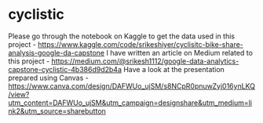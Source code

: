 # cyclistic
Please go through the notebook on Kaggle to get the data used in this project - 
https://www.kaggle.com/code/srikeshiyer/cyclisitc-bike-share-analysis-google-da-capstone
I have written an article on Medium related to this project - 
https://medium.com/@srikesh1112/google-data-analytics-capstone-cyclistic-4b386d9d2b4a
Have a look at the presentation prepared using Canvas - 
https://www.canva.com/design/DAFWUo_ujSM/s8NCpR0pnuwZyj016ynLKQ/view?utm_content=DAFWUo_ujSM&utm_campaign=designshare&utm_medium=link2&utm_source=sharebutton
